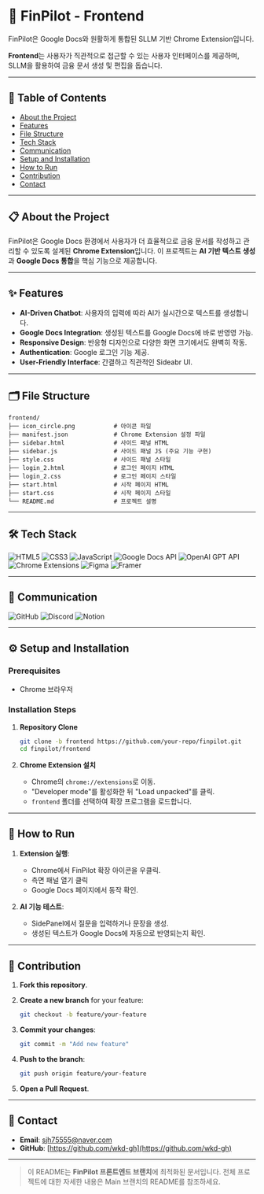 # 🚀 FinPilot - Frontend

FinPilot은 Google Docs와 원활하게 통합된 SLLM 기반 Chrome Extension입니다. 

**Frontend**는 사용자가 직관적으로 접근할 수 있는 사용자 인터페이스를 제공하며, SLLM을 활용하여 금융 문서 생성 및 편집을 돕습니다.

---

## 📖 Table of Contents
- [About the Project](#-about-the-project)
- [Features](#-features)
- [File Structure](#-file-structure)
- [Tech Stack](#-tech-stack)
- [Communication](#-communication)
- [Setup and Installation](#-setup-and-installation)
- [How to Run](#-how-to-run)
- [Contribution](#-contribution)
- [Contact](#-contact)

---

## 📋 About the Project

FinPilot은 Google Docs 환경에서 사용자가 더 효율적으로 금융 문서를 작성하고 관리할 수 있도록 설계된 **Chrome Extension**입니다. 
이 프로젝트는 **AI 기반 텍스트 생성**과 **Google Docs 통합**을 핵심 기능으로 제공합니다.

---

## ✨ Features

- **AI-Driven Chatbot**: 사용자의 입력에 따라 AI가 실시간으로 텍스트를 생성합니다.
- **Google Docs Integration**: 생성된 텍스트를 Google Docs에 바로 반영영 가능.
- **Responsive Design**: 반응형 디자인으로 다양한 화면 크기에서도 완벽히 작동.
- **Authentication**: Google 로그인 기능 제공.
- **User-Friendly Interface**: 간결하고 직관적인 Sideabr UI.

---

## 🗂 File Structure

```
frontend/
├── icon_circle.png           # 아이콘 파일
├── manifest.json             # Chrome Extension 설정 파일
├── sidebar.html              # 사이드 패널 HTML
├── sidebar.js                # 사이드 패널 JS (주요 기능 구현)
├── style.css                 # 사이드 패널 스타일
├── login_2.html              # 로그인 페이지 HTML
├── login_2.css               # 로그인 페이지 스타일
├── start.html                # 시작 페이지 HTML
├── start.css                 # 시작 페이지 스타일
└── README.md                 # 프로젝트 설명
```

---

## 🛠 Tech Stack

![HTML5](https://img.shields.io/badge/HTML5-E34F26?style=for-the-badge&logo=html5&logoColor=white)
![CSS3](https://img.shields.io/badge/CSS3-1572B6?style=for-the-badge&logo=css3&logoColor=white)
![JavaScript](https://img.shields.io/badge/JavaScript-F7DF1E?style=for-the-badge&logo=javascript&logoColor=black)
![Google Docs API](https://img.shields.io/badge/Google%20Docs%20API-4285F4?style=for-the-badge&logo=google&logoColor=white)
![OpenAI GPT API](https://img.shields.io/badge/OpenAI%20API-412991?style=for-the-badge&logo=openai&logoColor=white)
![Chrome Extensions](https://img.shields.io/badge/Chrome%20Extensions-4285F4?style=for-the-badge&logo=googlechrome&logoColor=white)
![Figma](https://img.shields.io/badge/Figma-F24E1E?style=for-the-badge&logo=figma&logoColor=white)
![Framer](https://img.shields.io/badge/Framer-0055FF?style=for-the-badge&logo=framer&logoColor=white)

---

## 📢 Communication

![GitHub](https://img.shields.io/badge/GitHub-181717?style=for-the-badge&logo=github&logoColor=white)
![Discord](https://img.shields.io/badge/Discord-5865F2?style=for-the-badge&logo=discord&logoColor=white)
![Notion](https://img.shields.io/badge/Notion-000000?style=for-the-badge&logo=notion&logoColor=white)

---

## ⚙️ Setup and Installation

### Prerequisites
- Chrome 브라우저

### Installation Steps
1. **Repository Clone**
   ```bash
   git clone -b frontend https://github.com/your-repo/finpilot.git
   cd finpilot/frontend
   ```

2. **Chrome Extension 설치**
   - Chrome의 `chrome://extensions`로 이동.
   - "Developer mode"를 활성화한 뒤 "Load unpacked"를 클릭.
   - `frontend` 폴더를 선택하여 확장 프로그램을 로드합니다.

---

## 🚀 How to Run

1. **Extension 실행**:
   - Chrome에서 FinPilot 확장 아이콘을 우클릭.
   - 측면 패널 열기 클릭
   - Google Docs 페이지에서 동작 확인.

2. **AI 기능 테스트**:
   - SidePanel에서 질문을 입력하거나 문장을 생성.
   - 생성된 텍스트가 Google Docs에 자동으로 반영되는지 확인.

---

## 🤝 Contribution

1. **Fork this repository**.
2. **Create a new branch** for your feature:
   ```bash
   git checkout -b feature/your-feature
   ```

3. **Commit your changes**:
   ```bash
   git commit -m "Add new feature"
   ```

4. **Push to the branch**:
   ```bash
   git push origin feature/your-feature
   ```

5. **Open a Pull Request**.

---

## 📧 Contact

- **Email**: sjh75555@naver.com
- **GitHub**: [https://github.com/wkd-gh](https://github.com/wkd-gh)

---

> 이 README는 **FinPilot 프론트엔드 브랜치**에 최적화된 문서입니다. 
> 전체 프로젝트에 대한 자세한 내용은 Main 브랜치의 README를 참조하세요.